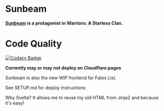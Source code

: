 # Sunbeam

**[Sunbeam](https://warriors.fandom.com/wiki/Sunbeam) is a protagonist in Warriors: A Starless Clan.**

# Code Quality
[![Codacy Badge](https://app.codacy.com/project/badge/Grade/9062f83e0d86447db8d375c71c127df3)](https://www.codacy.com/gh/Fates-List/sunbeam/dashboard?utm_source=github.com&amp;utm_medium=referral&amp;utm_content=Fates-List/sunbeam&amp;utm_campaign=Badge_Grade)

**Currently may or may not deploy on Cloudflare pages**

Sunbeam is also the new WIP frontend for Fates List.

See SETUP.md for deploy instructions

Why Svelte? It allows me to reuse my old HTML from Jinja2 and because it's easy!
